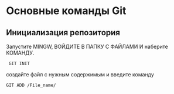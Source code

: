  # Основные команды Git


 ## Инициализация репозитория
 Запустите MINGW, ВОЙДИТЕ В ПАПКУ С ФАЙЛАМИ И наберите КОМАНДУ. 
```
 GIT INIT
 ```

 создайте файл с нужным содержимым и введите команду 
 ```
 GIT ADD /File_name/
 ```